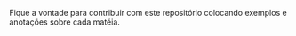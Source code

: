 Fique a vontade para contribuir com este repositório colocando exemplos e anotações sobre cada matéia.